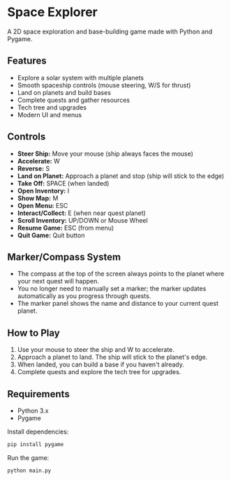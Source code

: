 # Space Explorer

A 2D space exploration and base-building game made with Python and Pygame.

## Features

- Explore a solar system with multiple planets
- Smooth spaceship controls (mouse steering, W/S for thrust)
- Land on planets and build bases
- Complete quests and gather resources
- Tech tree and upgrades
- Modern UI and menus

## Controls

- **Steer Ship:** Move your mouse (ship always faces the mouse)
- **Accelerate:** W
- **Reverse:** S
- **Land on Planet:** Approach a planet and stop (ship will stick to the edge)
- **Take Off:** SPACE (when landed)
- **Open Inventory:** I
- **Show Map:** M
- **Open Menu:** ESC
- **Interact/Collect:** E (when near quest planet)
- **Scroll Inventory:** UP/DOWN or Mouse Wheel
- **Resume Game:** ESC (from menu)
- **Quit Game:** Quit button

## Marker/Compass System

- The compass at the top of the screen always points to the planet where your next quest will happen.
- You no longer need to manually set a marker; the marker updates automatically as you progress through quests.
- The marker panel shows the name and distance to your current quest planet.

## How to Play

1. Use your mouse to steer the ship and W to accelerate.
2. Approach a planet to land. The ship will stick to the planet's edge.
3. When landed, you can build a base if you haven't already.
4. Complete quests and explore the tech tree for upgrades.

## Requirements

- Python 3.x
- Pygame

Install dependencies:

```sh
pip install pygame
```

Run the game:

```sh
python main.py
```